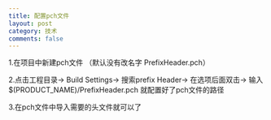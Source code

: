 ```yaml
---
title: 配置pch文件
layout: post
category: 技术
comments: false
---
```



1.在项目中新建pch文件 （默认没有改名字 PrefixHeader.pch）

2.点击工程目录-> Build Settings-> 搜索prefix Header-> 在选项后面双击-> 输入$(PRODUCT_NAME)/PrefixHeader.pch 就配置好了pch文件的路径

3.在pch文件中导入需要的头文件就可以了
